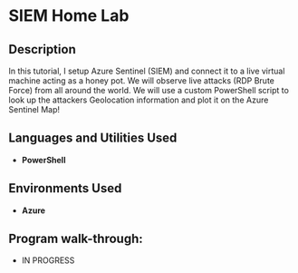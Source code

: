 <h1>SIEM Home Lab</h1>

<h2>Description</h2>
In this tutorial, I setup Azure Sentinel (SIEM) and connect it to a live virtual machine acting as a honey pot. We will observe live attacks (RDP Brute Force) 
from all around the world. We will use a custom PowerShell script to look up the attackers Geolocation information and plot it on the Azure Sentinel Map!
<br />


<h2>Languages and Utilities Used</h2>

- <b>PowerShell</b> 

<h2>Environments Used </h2>

- <b>Azure</b> 

<h2>Program walk-through:</h2>

- IN PROGRESS
